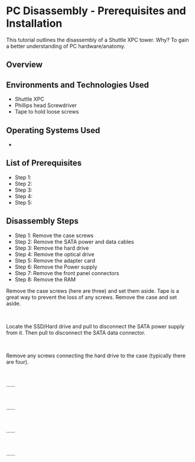 <p align="center">
<!--img src="https://i.imgur.com/Clzj7Xs.png" alt="osTicket logo"/-->
</p>

<h1> PC Disassembly - Prerequisites and Installation</h1>
This tutorial outlines the disassembly of a Shuttle XPC tower. Why? To gain a better understanding of PC hardware/anatomy.<br/>

<h2> Overview </h2>
<p>
<!--img width="657" alt="Screen Shot 2024-08-10 at 12 29 58 PM" src="https://github.com/user-attachments/assets/5aee548a-db10-4b77-85a3-25caa822cbc1"-->
</p>

<h2>Environments and Technologies Used</h2>

- Shuttle XPC
- Phillips head Screwdriver
- Tape to hold loose screws

<h2>Operating Systems Used </h2>

- 

<h2>List of Prerequisites</h2>

- Step 1: 
- Step 2: 
- Step 3: 
- Step 4: 
- Step 5: 

<h2>Disassembly Steps</h2>

- Step 1: Remove the case screws
- Step 2: Remove the SATA power and data cables
- Step 3: Remove the hard drive
- Step 4: Remove the optical drive
- Step 5: Remove the adapter card
- Step 6: Remove the Power supply
- Step 7: Remove the front panel connectors
- Step 8: Remove the RAM

<p>
<!--img width="1303" alt="01" src="https://github.com/user-attachments/assets/3561ff38-ed3f-4417-86c6-b9846e3b7321"-->
</p>
<p>
Remove the case screws (here are three) and set them aside. Tape is a great way to prevent the loss of any screws. Remove the case and set aside. 
</p>
<br />

<p>
<!--img width="1440" alt="01" src="https://github.com/user-attachments/assets/1dda7f43-7340-4282-9636-fd974ebf1a88"-->
</p>
<p>
Locate the SSD/Hard drive and pull to disconnect the SATA power supply from it. Then pull to disconnect the SATA data connector. 
</p>
<br />

<p>
<!--img width="1440" alt="01" src="https://github.com/user-attachments/assets/1dda7f43-7340-4282-9636-fd974ebf1a88"-->
</p>
<p>
  Remove any screws connecting the hard drive to the case (typically there are four).
</p>
<br />

<p>
<!--img width="1440" alt="01" src="https://github.com/user-attachments/assets/1dda7f43-7340-4282-9636-fd974ebf1a88"-->
</p>
<p>
  ......
</p>
<br />

<p>
<!--img width="1440" alt="01" src="https://github.com/user-attachments/assets/1dda7f43-7340-4282-9636-fd974ebf1a88"-->
</p>
<p>
  ......
</p>
<br />

<p>
<!--img width="1440" alt="01" src="https://github.com/user-attachments/assets/1dda7f43-7340-4282-9636-fd974ebf1a88"-->
</p>
<p>
  ......
</p>
<br />

<p>
<!--img width="1440" alt="01" src="https://github.com/user-attachments/assets/1dda7f43-7340-4282-9636-fd974ebf1a88"-->
</p>
<p>
  ......
</p>
<br />
